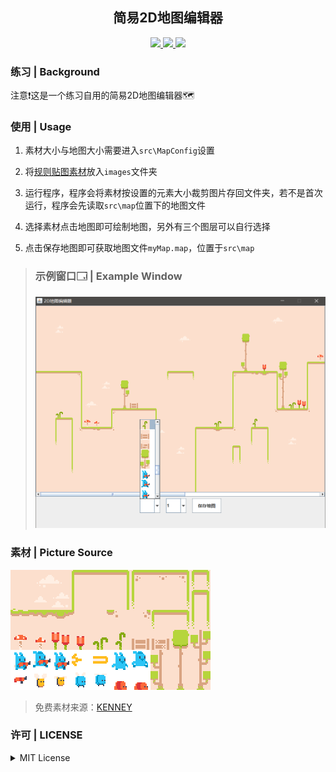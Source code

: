 <p align="center">
    <a>
        <h2 align="center">简易2D地图编辑器</h2>
    </a>
</p>

<p align="center">
    <a href="https://github.com/Chizer77/Simple2DMapEditor">
        <img src="https://img.shields.io/github/languages/code-size/Chizer77/Simple2DMapEditor?color=%232cc5f6&label=code&logo=github&logoColor=%232cc5f6&style=flat-square">
    </a>
    <a href="https://github.com/Chizer77/Simple2DMapEditor">
        <img src="https://img.shields.io/github/directory-file-count/Chizer77/Simple2DMapEditor?logo=github&style=flat-square">
    </a>
    <a href="https://github.com/Chizer77/Simple2DMapEditor/blob/main/LICENSE.md">
        <img src="https://img.shields.io/github/license/Chizer77/Simple2DMapEditor?style=flat">
    </a>
</p>

### 练习 | Background
注意❗这是一个练习自用的简易2D地图编辑器🗺

### 使用 | Usage
1. 素材大小与地图大小需要进入`src\MapConfig`设置

2. 将[规则贴图素材](exampleImage/mapImage.png "贴图素材")放入`images`文件夹

3. 运行程序，程序会将素材按设置的元素大小裁剪图片存回文件夹，若不是首次运行，程序会先读取`src\map`位置下的地图文件

4. 选择素材点击地图即可绘制地图，另外有三个图层可以自行选择

5. 点击保存地图即可获取地图文件`myMap.map`，位置于`src\map`


> ### 示例窗口🗔 | Example Window
> ![示例窗口](exampleImage/Run-timePicture.png "示例窗口")

### 素材 | Picture Source
![贴图素材](exampleImage/mapImage.png "贴图素材")
> 免费素材来源：[KENNEY]("www.kenney.nl")

### 许可 | LICENSE
<details>
<summary>MIT License</summary>

[![FOSSA Status](https://app.fossa.com/api/projects/git%2Bgithub.com%2FChizer77%2FSimple2DMapEditor.svg?type=large)](https://app.fossa.com/projects/git%2Bgithub.com%2FChizer77%2FSimple2DMapEditor?ref=badge_large)

</details>

